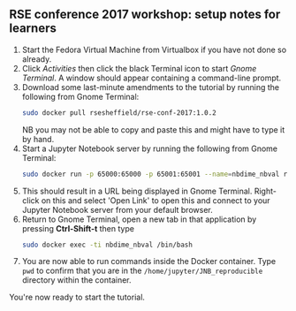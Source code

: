 ## RSE conference 2017 workshop: setup notes for learners

1. Start the Fedora Virtual Machine from Virtualbox if you have  not done so already.
1. Click *Activities* then click the black Terminal icon to start *Gnome Terminal*.  A window should appear containing a command-line prompt.
1. Download some last-minute amendments to the tutorial by running the following from Gnome Terminal:
    ```sh
    sudo docker pull rsesheffield/rse-conf-2017:1.0.2 
    ```
   NB you may not be able to copy and paste this and might have to type it by hand.
1. Start a Jupyter Notebook server by running the following from Gnome Terminal:
    ```sh
    sudo docker run -p 65000:65000 -p 65001:65001 --name=nbdime_nbval rsesheffield/rse-conf-2017:1.0.2 
    ```
1. This should result in a URL being displayed in Gnome Terminal.  Right-click on this and select 'Open Link' to open this and connect to your Jupyter Notebook server from your default browser.
1. Return to Gnome Terminal, open a new tab in that application by pressing **Ctrl-Shift-t** then type
    ```sh
    sudo docker exec -ti nbdime_nbval /bin/bash
    ```
1. You are now able to run commands inside the Docker container.  Type `pwd` to confirm that you are in the `/home/jupyter/JNB_reproducible` directory within the container.

You're now ready to start the tutorial.
